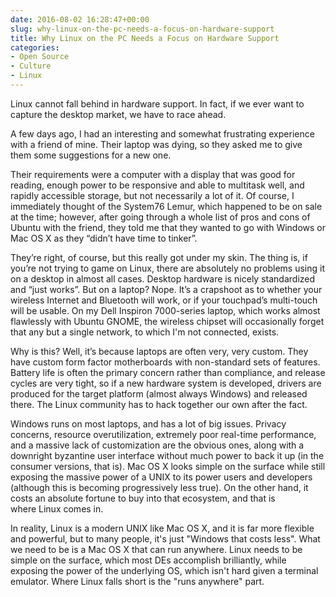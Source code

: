 ```yaml
---
date: 2016-08-02 16:28:47+00:00
slug: why-linux-on-the-pc-needs-a-focus-on-hardware-support
title: Why Linux on the PC Needs a Focus on Hardware Support
categories:
- Open Source
- Culture
- Linux
---
```


Linux cannot fall behind in hardware support. In fact, if we ever want to capture the desktop market, we have to race ahead.

A few days ago, I had an interesting and somewhat frustrating experience with a friend of mine. Their laptop was dying, so they asked me to give them some suggestions for a new one.

Their requirements were a computer with a display that was good for reading, enough power to be responsive and able to multitask well, and rapidly accessible storage, but not necessarily a lot of it. Of course, I immediately thought of the System76 Lemur, which happened to be on sale at the time; however, after going through a whole list of pros and cons of Ubuntu with the friend, they told me that they wanted to go with Windows or Mac OS X as they “didn’t have time to tinker”.

They’re right, of course, but this really got under my skin. The thing is, if you’re not trying to game on Linux, there are absolutely no problems using it on a desktop in almost all cases. Desktop hardware is nicely standardized and “just works”. But on a laptop? Nope. It’s a crapshoot as to whether your wireless Internet and Bluetooth will work, or if your touchpad’s multi-touch will be usable. On my Dell Inspiron 7000-series laptop, which works almost flawlessly with Ubuntu GNOME, the wireless chipset will occasionally forget that any but a single network, to which I'm not connected, exists.

Why is this? Well, it’s because laptops are often very, very custom. They have custom form factor motherboards with non-standard sets of features. Battery life is often the primary concern rather than compliance, and release cycles are very tight, so if a new hardware system is developed, drivers are produced for the target platform (almost always Windows) and released there. The Linux community has to hack together our own after the fact.

Windows runs on most laptops, and has a lot of big issues. Privacy concerns, resource overutilization, extremely poor real-time performance, and a massive lack of customization are the obvious ones, along with a downright byzantine user interface without much power to back it up (in the consumer versions, that is). Mac OS X looks simple on the surface while still exposing the massive power of a UNIX to its power users and developers (although this is becoming progressively less true). On the other hand, it costs an absolute fortune to buy into that ecosystem, and that is where Linux comes in.

In reality, Linux is a modern UNIX like Mac OS X, and it is far more flexible and powerful, but to many people, it's just "Windows that costs less". What we need to be is a Mac OS X that can run anywhere. Linux needs to be simple on the surface, which most DEs accomplish brilliantly, while exposing the power of the underlying OS, which isn't hard given a terminal emulator. Where Linux falls short is the "runs anywhere" part.
